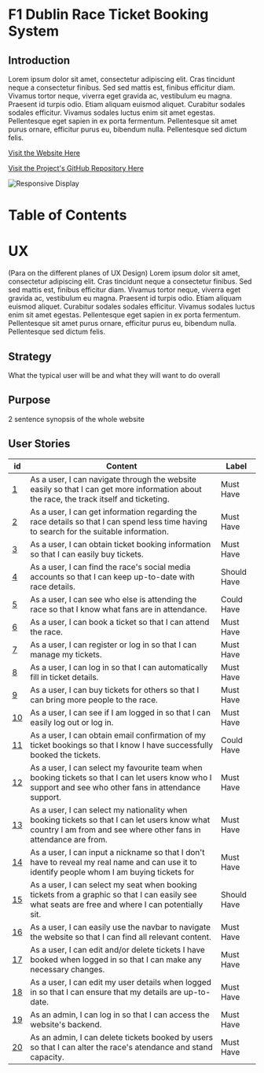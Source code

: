 # F1 Dublin Race Ticket Booking System

## Introduction

Lorem ipsum dolor sit amet, consectetur adipiscing elit. Cras tincidunt neque a consectetur finibus. Sed sed mattis est, finibus efficitur diam. Vivamus tortor neque, viverra eget gravida ac, vestibulum eu magna. Praesent id turpis odio. Etiam aliquam euismod aliquet. Curabitur sodales sodales efficitur. Vivamus sodales luctus enim sit amet egestas. Pellentesque eget sapien in ex porta fermentum. Pellentesque sit amet purus ornare, efficitur purus eu, bibendum nulla. Pellentesque sed dictum felis.

[Visit the Website Here](website_link)

[Visit the Project's GitHub Repository Here](https://github.com/Grawnya/f1-dublin-race-ticket-booking-system)

![Responsive Display](documentation/responsive_screens.png)

# Table of Contents

# UX
(Para on the different planes of UX Design) Lorem ipsum dolor sit amet, consectetur adipiscing elit. Cras tincidunt neque a consectetur finibus. Sed sed mattis est, finibus efficitur diam. Vivamus tortor neque, viverra eget gravida ac, vestibulum eu magna. Praesent id turpis odio. Etiam aliquam euismod aliquet. Curabitur sodales sodales efficitur. Vivamus sodales luctus enim sit amet egestas. Pellentesque eget sapien in ex porta fermentum. Pellentesque sit amet purus ornare, efficitur purus eu, bibendum nulla. Pellentesque sed dictum felis.

## Strategy
What the typical user will be and what they will want to do overall

## Purpose
2 sentence synopsis of the whole website

## User Stories
| id  |  Content | Label |
| ------ | ------ | ------ |
| [1]() | As a user, I can navigate through the website easily so that I can get more information about the race, the track itself and ticketing. | Must Have |
| [2]() | As a user, I can get information regarding the race details so that I can spend less time having to search for the suitable information. | Must Have |
| [3]() | As a user, I can obtain ticket booking information so that I can easily buy tickets. | Must Have |
| [4]() | As a user, I can find the race's social media accounts so that I can keep up-to-date with race details. | Should Have |
| [5]() | As a user, I can see who else is attending the race so that I know what fans are in attendance. | Could Have |
| [6]() | As a user, I can book a ticket so that I can attend the race. | Must Have |
| [7]() | As a user, I can register or log in so that I can manage my tickets. | Must Have |
| [8]() | As a user, I can log in so that I can automatically fill in ticket details. | Must Have |
| [9]() | As a user, I can buy tickets for others so that I can bring more people to the race. | Must Have |
| [10]() | As a user, I can see if I am logged in so that I can easily log out or log in. | Must Have |
| [11]() | As a user, I can obtain email confirmation of my ticket bookings so that I know I have successfully booked the tickets. | Could Have |
| [12]() | As a user, I can select my favourite team when booking tickets so that I can let users know who I support and see who other fans in attendance support. | Must Have |
| [13]() | As a user, I can select my nationality when booking tickets so that I can let users know what country I am from and see where other fans in attendance are from. | Must Have |
| [14]() | As a user, I can input a nickname so that I don't have to reveal my real name and can use it to identify people whom I am buying tickets for | Must Have |
| [15]() | As a user, I can select my seat when booking tickets from a graphic so that I can easily see what seats are free and where I can potentially sit. | Should Have |
| [16]() | As a user, I can easily use the navbar to navigate the website so that I can find all relevant content. | Must Have |
| [17]() | As a user, I can edit and/or delete tickets I have booked when logged in so that I can make any necessary changes. | Must Have |
| [18]() | As a user, I can edit my user details when logged in so that I can ensure that my details are up-to-date. | Must Have |
| [19]() | As an admin, I can log in so that I can access the website's backend. | Must Have |
| [20]() | As an admin, I can delete tickets booked by users so that I can alter the race's atendance and stand capacity. | Must Have |